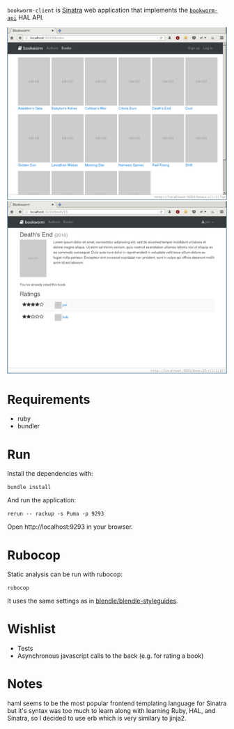 `bookworm-client` is [Sinatra]() web application that implements the
[`bookworm-api`](http://github.com/jonblack/bookworm-client) HAL API.

![](scrot1.png)
![](scrot2.png)

# Requirements

* ruby
* bundler

# Run

Install the dependencies with:

    bundle install

And run the application:

    rerun -- rackup -s Puma -p 9293

Open http://localhost:9293 in your browser.

# Rubocop

Static analysis can be run with rubocop:

    rubocop

It uses the same settings as in
[blendle/blendle-styleguides](https://github.com/blendle/blendle-styleguides).

# Wishlist

* Tests
* Asynchronous javascript calls to the back (e.g. for rating a book)

# Notes

haml seems to be the most popular frontend templating language for Sinatra but
it's syntax was too much to learn along with learning Ruby, HAL, and Sinatra,
so I decided to use erb which is very similary to jinja2.
